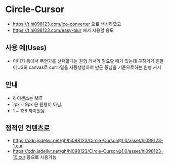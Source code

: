 # Circle-Cursor
- https://t.hi098123.com/ico-converter 으로 생성하였고
- https://t.hi098123.com/easy-blur 에서 사용할 용도

## 사용 예(Uses)
- 이미지 등에서 무언가를 선택할때는 원형 커서가 필요할 때가 있는데 구하기가 힘들어 JS의 canvas로 cur파일을 자동생성하여 만든 중심을 기준으로하는 원형 커서

## 안내
- 라이센스는 MIT
- 1px ~ 9px 은 원형이 아님.
- 1 ~ 128 까지있음.

## 정적인 컨텐츠로
- https://cdn.jsdelivr.net/gh/hi098123/Circle-Cursor@1.0/asset/hi098123-1.cur
- https://cdn.jsdelivr.net/gh/hi098123/Circle-Cursor@1.0/asset/hi098123-10.cur
등으로 사용가능
